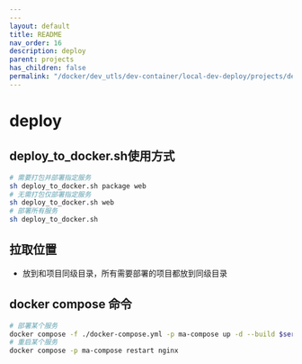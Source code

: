 ```yaml
---
---
layout: default
title: README
nav_order: 16
description: deploy
parent: projects
has_children: false
permalink: "/docker/dev_utls/dev-container/local-dev-deploy/projects/deploy/README/"
---
```


# deploy

## deploy_to_docker.sh使用方式

```bash
# 需要打包并部署指定服务
sh deploy_to_docker.sh package web
# 无需打包仅部署指定服务
sh deploy_to_docker.sh web
# 部署所有服务
sh deploy_to_docker.sh
```

## 拉取位置

- 放到和项目同级目录，所有需要部署的项目都放到同级目录

## docker compose 命令

```bash
# 部署某个服务
docker compose -f ./docker-compose.yml -p ma-compose up -d --build $service_name
# 重启某个服务
docker compose -p ma-compose restart nginx
```
